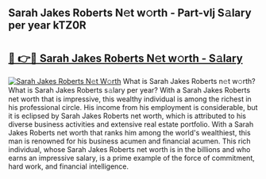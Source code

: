 ## Sarah Jakes Roberts N𝚎t w𝚘rth - Part-vlj S𝚊lary per year kTZ0R

# <h2><a href="http://gc3yz0m.nevu.top/?p=Sarah+Jakes+Roberts">🔗 👉🔴 Sarah Jakes Roberts N𝚎t w𝚘rth - S𝚊lary</a></h2>

[![Sarah Jakes Roberts N𝚎t W𝚘rth](https://i.imgur.com/Oavwk0R.jpeg)](http://gc3yz0m.nevu.top/?p=Sarah+Jakes+Roberts)
What is Sarah Jakes Roberts n𝚎t w𝚘rth? What is Sarah Jakes Roberts s𝚊lary per year?
With a Sarah Jakes Roberts net worth that is impressive, this wealthy individual is among the richest in his professional circle. His income from his employment is considerable, but it is eclipsed by Sarah Jakes Roberts net worth, which is attributed to his diverse business activities and extensive real estate portfolio. With a Sarah Jakes Roberts net worth that ranks him among the world's wealthiest, this man is renowned for his business acumen and financial acumen. This rich individual, whose Sarah Jakes Roberts net worth is in the billions and who earns an impressive salary, is a prime example of the force of commitment, hard work, and financial intelligence.
